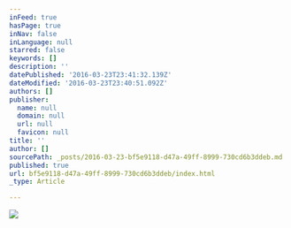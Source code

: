 ```yaml
---
inFeed: true
hasPage: true
inNav: false
inLanguage: null
starred: false
keywords: []
description: ''
datePublished: '2016-03-23T23:41:32.139Z'
dateModified: '2016-03-23T23:40:51.092Z'
authors: []
publisher:
  name: null
  domain: null
  url: null
  favicon: null
title: ''
author: []
sourcePath: _posts/2016-03-23-bf5e9118-d47a-49ff-8999-730cd6b3ddeb.md
published: true
url: bf5e9118-d47a-49ff-8999-730cd6b3ddeb/index.html
_type: Article

---
```

![](https://the-grid-user-content.s3-us-west-2.amazonaws.com/107443ee-78d7-4c37-a03d-07df6da49a7e.jpg)